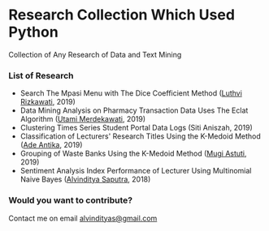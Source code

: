 # Research Collection Which Used Python
Collection of Any Research of Data and Text Mining

### List of Research
- Search The Mpasi Menu with The Dice Coefficient Method ([Luthvi Rizkawati](https://github.com/whatyourdream), 2019)
- Data Mining Analysis on Pharmacy Transaction Data Uses The Eclat Algorithm ([Utami Merdekawati](https://github.com/tami9), 2019)
- Clustering Times Series Student Portal Data Logs (Siti Aniszah, 2019)
- Classification of Lecturers' Research Titles Using the K-Medoid Method ([Ade Antika](https://github.com/adeantika19), 2019)
- Grouping of Waste Banks Using the K-Medoid Method ([Mugi Astuti](https://github.com/mugiastuti), 2019)
- Sentiment Analysis Index Performance of Lecturer Using Multinomial Naive Bayes ([Alvinditya Saputra](https://github.com/piinalpin), 2018)

### Would you want to contribute?
Contact me on email alvindityas@gmail.com
